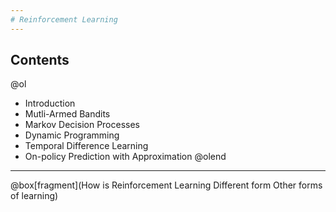 ```yaml
---
# Reinforcement Learning
---
```

## Contents
@ol
- Introduction
- Mutli-Armed Bandits
- Markov Decision Processes
- Dynamic Programming
- Temporal Difference Learning
- On-policy Prediction with Approximation
@olend
---
@box[fragment](How is Reinforcement Learning Different form Other forms of learning)

